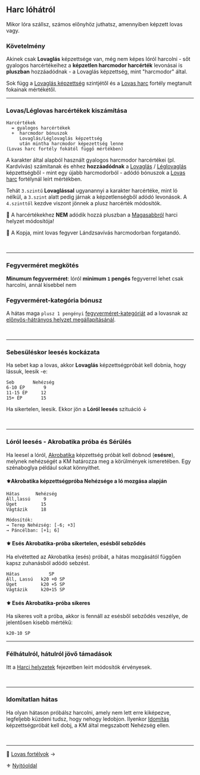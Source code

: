 ## Harc lóhátról

Mikor lóra szállsz, számos előnyhöz juthatsz, amennyiben képzett lovas vagy.

### Követelmény

Akinek csak **Lovaglás** képzettsége van, még nem képes lóról harcolni - sőt gyalogos harcértékeihez a **képzetlen harcmodor harcérték** levonásai is **pluszban** hozzáadódnak - a Lovaglás képzettség, mint "harcmodor" által.

Sok függ a [Lovaglás képzettség](kepzettsegek.szekunder/lovaglas.md) szintjétől és a [Lovas harc](fortelyok.harci/lovas_harc.md) fortély megtanult fokainak mértékétől.

---
### Lovas/Léglovas harcértékek kiszámítása

```
Harcértékek
  = gyalogos harcértékek
  +  harcmodor bónuszok
     Lovaglás/Léglovaglás képzettség
     után mintha harcmodor képezettség lenne
(Lovas harc fortély fokától függő mértékben)
```

A karakter által alapból használt gyalogos harcmodor harcértékei (pl. Kardvívás) számítanak és ehhez **hozzáadódnak** a [Lovaglás](kepzettsegek.szekunder/lovaglas.md) / [Léglovaglás](kepzettsegek.szekunder/leglovaglas.md) képzettségből - mint egy újabb harcmodorból - adódó bónuszok a [Lovas harc](fortelyok.harci/lovas_harc.md) fortélynál leírt mértékben.

Tehát `3.szintű` **Lovaglással** ugyanannyi a karakter harcértéke, mint ló nélkül, a `3.szint` alatt pedig járnak a képzetlenségből adódó levonások. A `4.szinttől` kezdve viszont jönnek a plusz harcérték módosítók.

🔆 A harcértékekhez **NEM** adódik hozzá pluszban a [Magasabbról](065_01_harci_helyzetek.md#magasabbról) harci helyzet módosítója!

🔆 A Kopja, mint lovas fegyver Lándzsavívás harcmodorban forgatandó.

<br />

---
### Fegyverméret megkötés

**Minumum fegyverméret**: lóról **minimum `1` pengés** fegyverrel lehet csak harcolni, annál kisebbel nem

### Fegyverméret-kategória bónusz

A hátas maga `plusz 1 pengényi` [fegyverméret-kategóriát](065_01_harci_helyzetek.md#fegyverm%C3%A9ret---pengeh%C3%A1tr%C3%A1ny) ad a lovasnak az [előnyös-hátrányos helyzet megállapításánál](064_02_03_vedo_ertek_csokkentese.md#%EF%B8%8F-fegyverm%C3%A9ret---pengeh%C3%A1tr%C3%A1ny).

<br />

---
### Sebesüléskor leesés kockázata

Ha sebet kap a lovas, akkor **Lovaglás** képzettségpróbát kell dobnia, hogy lássuk, leesik -e:

```
Seb       Nehézség
6-10 ÉP       9
11-15 ÉP     12
15+ ÉP       15
```

Ha sikertelen, leesik. Ekkor jön a **Lóról leesés** szituáció ↓

<br />

---
### Lóról leesés - Akrobatika próba és Sérülés

Ha leesel a lóról, [Akrobatika](kepzettsegek.primer.altalanos/akrobatika.md) képzettség próbát kell dobnod (**esésre**), melynek nehézségét a KM határozza meg a körülmények ismeretében.  Egy szénaboglya például sokat könnyíthet.

#### ⚜️Akrobatika képzettségpróba Nehézsége a ló mozgása alapján

```
Hátas      Nehézség
Áll,lassú     9
Üget         15
Vágtázik     18

Módosítók:
→ Terep Nehézség: [-6; +3]
→ Páncélban: [+1; 6]
```

#### ⚜️ Esés Akrobatika-próba sikertelen, esésből sebződés

Ha elvétetted az Akrobatika (esés) próbát, a hátas mozgásától függően kapsz zuhanásból adódó sebzést.

```
Hátas           SP
Áll, Lassú   k20 +0 SP
Üget         k20 +5 SP
Vágtázik     k20+15 SP
```

#### ⚜️ Esés Akrobatika-próba sikeres

Ha sikeres volt a próba, akkor is fennáll az esésből sebződés veszélye, de jelentősen kisebb mértékű:

```
k20-10 SP
```

---
### Félhátulról, hátulról jövő támadások

Itt a [Harci helyzetek](065_01_harci_helyzetek.md) fejezetben leírt módosítók érvényesek.

<br />

---
### Idomítatlan hátas

Ha olyan hátason próbálsz harcolni, amely nem lett erre kiképezve, legfeljebb küzdeni tudsz, hogy nehogy ledobjon. Ilyenkor [Idomítás](kepzettsegek.szekunder/idomitas.md) képzettségpróbát kell dobj, a KM által megszabott Nehézség ellen.

<br />

---

🔗 [Lovas fortélyok](067_02_lovas_leglovas_fortelyok.md) →

⚜️ [Nyitóoldal](start.md#6-harcrendszer-%EF%B8%8F)
